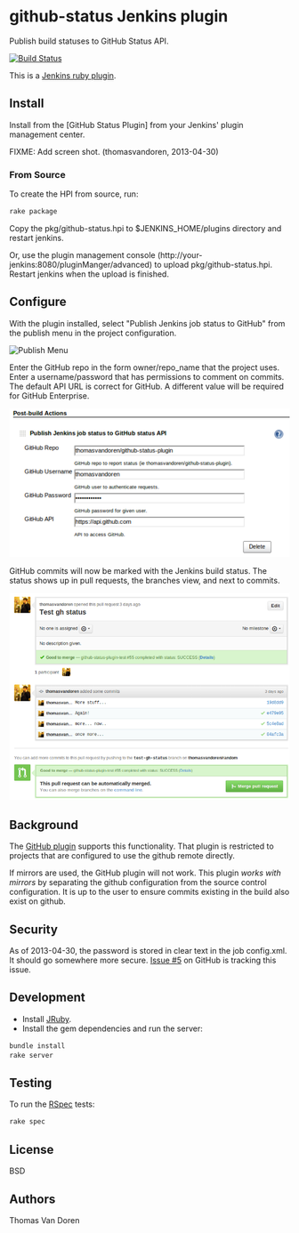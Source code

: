 github-status Jenkins plugin
============================

Publish build statuses to GitHub Status API.

[![Build Status](https://travis-ci.org/thomasvandoren/github-status-plugin.png?branch=master)](https://travis-ci.org/thomasvandoren/github-status-plugin)

This is a [Jenkins ruby plugin](https://github.com/jenkinsci/jenkins.rb).

Install
-------

Install from the [GitHub Status Plugin] from your Jenkins' plugin management center.

FIXME: Add screen shot. (thomasvandoren, 2013-04-30)

### From Source

To create the HPI from source, run:

```bash
rake package
```

Copy the pkg/github-status.hpi to $JENKINS_HOME/plugins directory and restart jenkins.

Or, use the plugin management console (http://your-jenkins:8080/pluginManger/advanced) to upload pkg/github-status.hpi. Restart jenkins when the upload is finished.

Configure
---------

With the plugin installed, select "Publish Jenkins job status to GitHub" from the publish menu in the project configuration.

![Publish Menu](doc/publish-menu.png)

Enter the GitHub repo in the form owner/repo_name that the project uses. Enter a username/password that has permissions to comment on commits. The default API URL is correct for GitHub. A different value will be required for GitHub Enterprise.

![GitHub Status Config](doc/github-status-config.png)

GitHub commits will now be marked with the Jenkins build status. The status shows up in pull requests, the branches view, and next to commits.

![GitHub Pull Request](doc/github-pull-request.png)

Background
----------

The [GitHub plugin](https://wiki.jenkins-ci.org/display/JENKINS/GitHub+Plugin) supports this functionality. That plugin is restricted to projects that are configured to use the github remote directly.

If mirrors are used, the GitHub plugin will not work. This plugin *works with mirrors* by separating the github configuration from the source control configuration. It is up to the user to ensure commits existing in the build also exist on github.

Security
--------

As of 2013-04-30, the password is stored in clear text in the job config.xml. It should go somewhere more secure. [Issue #5](https://github.com/thomasvandoren/github-status-plugin/issues/7) on GitHub is tracking this issue.

Development
-----------

* Install [JRuby](http://jruby.org/).
* Install the gem dependencies and run the server:

```bash
bundle install
rake server
```

Testing
-------

To run the [RSpec](http://rspec.info/) tests:

```bash
rake spec
```

License
-------

BSD

Authors
-------

Thomas Van Doren
